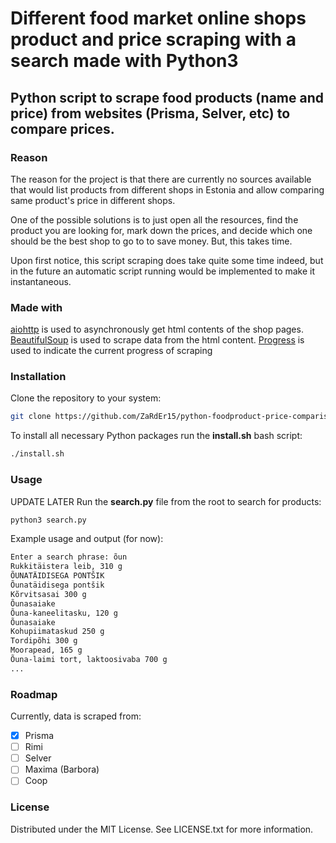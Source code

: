 # Different food market online shops product and price scraping with a search made with Python3

## Python script to scrape food products (name and price) from websites (Prisma, Selver, etc) to compare prices.

### Reason

The reason for the project is that there are currently no sources available that would list products from different shops in Estonia and allow comparing same product's price in different shops.

One of the possible solutions is to just open all the resources, find the product you are looking for, mark down the prices, and decide which one should be the best shop to go to to save money. But, this takes time.

Upon first notice, this script scraping does take quite some time indeed, but in the future an automatic script running would be implemented to make it instantaneous.

### Made with

[aiohttp](https://pypi.org/project/aiohttp/) is used to asynchronously get html contents of the shop pages.
[BeautifulSoup](https://pypi.org/project/beautifulsoup4/) is used to scrape data from the html content.
[Progress](https://pypi.org/project/progress/) is used to indicate the current progress of scraping 

### Installation

Clone the repository to your system:

```sh
git clone https://github.com/ZaRdEr15/python-foodproduct-price-comparison.git
```

To install all necessary Python packages run the **install.sh** bash script:
```sh
./install.sh
```

### Usage

UPDATE LATER
Run the **search.py** file from the root to search for products:

```sh
python3 search.py
```

Example usage and output (for now):

```sh
Enter a search phrase: õun
Rukkitäistera leib, 310 g                                                       | LÕUNA PAGARID, Eesti     :   1,19€ -> Prisma
ÕUNATÄIDISEGA PONTŠIK                                                           | FAZER, Soome             :  16,99€ -> Prisma
Õunatäidisega pontšik                                                           | FAZER, Soome             :   1,59€ -> Prisma
Kõrvitsasai 300 g                                                               | LÕUNA PAGARID, Eesti     :   1,39€ -> Prisma
Õunasaiake                                                                      | RAINBOW, Soome           :   0,60€ -> Prisma
Õuna-kaneelitasku, 120 g                                                        | MARTA PAGAR, Eesti       :   1,49€ -> Prisma
Õunasaiake                                                                      | RAINBOW, Soome           :   0,60€ -> Prisma
Kohupiimataskud 250 g                                                           | LÕUNA PAGARID, Eesti     :   4,09€ -> Prisma
Tordipõhi 300 g                                                                 | LÕUNA PAGARID, Eesti     :   2,99€ -> Prisma
Moorapead, 165 g                                                                | LÕUNA PAGARID, Eesti     :   2,99€ -> Prisma
Õuna-laimi tort, laktoosivaba 700 g                                             | PAGARINI, Eesti          :  14,02€ -> Prisma
...
```

### Roadmap

Currently, data is scraped from:

- [x] Prisma
- [ ] Rimi
- [ ] Selver
- [ ] Maxima (Barbora)
- [ ] Coop

### License

Distributed under the MIT License. See LICENSE.txt for more information.
